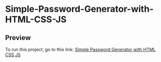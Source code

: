 # Simple-Password-Generator-with-HTML-CSS-JS

## Preview

<p>
  To run this project, go to this link: 
  <a href="https://codepen.io/asmnajmussakibkhan/pen/bGyxQXd">Simple Password Generator with HTML CSS JS</a>
</p>
